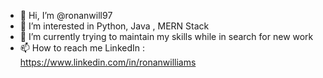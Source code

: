 - 👋 Hi, I’m @ronanwill97
- 👀 I’m interested in Python, Java , MERN Stack
- 🌱 I’m currently trying to maintain my skills while in search for new work
- 📫 How to reach me LinkedIn : https://www.linkedin.com/in/ronanwilliams

<!---
ronanwill97/ronanwill97 is a ✨ special ✨ repository because its `README.md` (this file) appears on your GitHub profile.
You can click the Preview link to take a look at your changes.
--->

